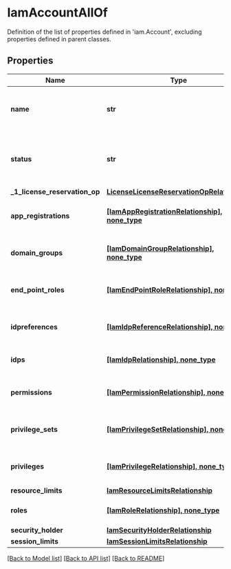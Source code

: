 # IamAccountAllOf

Definition of the list of properties defined in 'iam.Account', excluding properties defined in parent classes.
## Properties
Name | Type | Description | Notes
------------ | ------------- | ------------- | -------------
**name** | **str** | Name of the Intersight account. By default, name is same as the MoID of the account. | [optional] 
**status** | **str** | Status of the account. To activate the Intersight account, claim a device to the account. | [optional] [readonly] 
**_1_license_reservation_op** | [**LicenseLicenseReservationOpRelationship**](LicenseLicenseReservationOpRelationship.md) |  | [optional] 
**app_registrations** | [**[IamAppRegistrationRelationship], none_type**](IamAppRegistrationRelationship.md) | An array of relationships to iamAppRegistration resources. | [optional] [readonly] 
**domain_groups** | [**[IamDomainGroupRelationship], none_type**](IamDomainGroupRelationship.md) | An array of relationships to iamDomainGroup resources. | [optional] [readonly] 
**end_point_roles** | [**[IamEndPointRoleRelationship], none_type**](IamEndPointRoleRelationship.md) | An array of relationships to iamEndPointRole resources. | [optional] [readonly] 
**idpreferences** | [**[IamIdpReferenceRelationship], none_type**](IamIdpReferenceRelationship.md) | An array of relationships to iamIdpReference resources. | [optional] [readonly] 
**idps** | [**[IamIdpRelationship], none_type**](IamIdpRelationship.md) | An array of relationships to iamIdp resources. | [optional] [readonly] 
**permissions** | [**[IamPermissionRelationship], none_type**](IamPermissionRelationship.md) | An array of relationships to iamPermission resources. | [optional] [readonly] 
**privilege_sets** | [**[IamPrivilegeSetRelationship], none_type**](IamPrivilegeSetRelationship.md) | An array of relationships to iamPrivilegeSet resources. | [optional] [readonly] 
**privileges** | [**[IamPrivilegeRelationship], none_type**](IamPrivilegeRelationship.md) | An array of relationships to iamPrivilege resources. | [optional] [readonly] 
**resource_limits** | [**IamResourceLimitsRelationship**](IamResourceLimitsRelationship.md) |  | [optional] 
**roles** | [**[IamRoleRelationship], none_type**](IamRoleRelationship.md) | An array of relationships to iamRole resources. | [optional] [readonly] 
**security_holder** | [**IamSecurityHolderRelationship**](IamSecurityHolderRelationship.md) |  | [optional] 
**session_limits** | [**IamSessionLimitsRelationship**](IamSessionLimitsRelationship.md) |  | [optional] 

[[Back to Model list]](../README.md#documentation-for-models) [[Back to API list]](../README.md#documentation-for-api-endpoints) [[Back to README]](../README.md)


